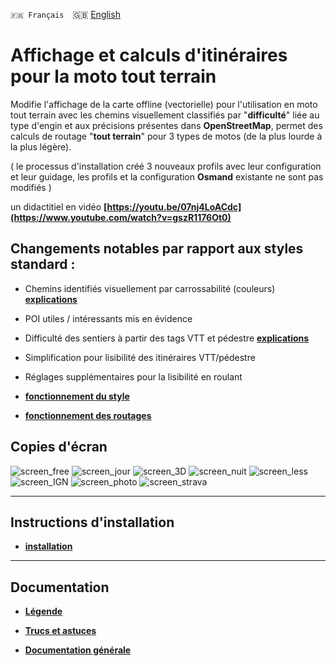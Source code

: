 `🇫🇷 Français`&emsp;🇬🇧 [English](readme_en.md)

# Affichage et calculs d'itinéraires pour la moto tout terrain
Modifie l'affichage de la carte offline (vectorielle) pour l'utilisation en moto tout terrain avec les chemins visuellement classifiés par "**difficulté**" liée au type d'engin et aux précisions présentes dans **OpenStreetMap**, permet des calculs de routage "**tout terrain**" pour 3 types de motos (de la plus lourde à la plus légère).

( le processus d'installation créé 3 nouveaux profils avec leur configuration et leur guidage, les profils et la configuration **Osmand** existante ne sont pas modifiés )

un didactitiel en vidéo **[https://youtu.be/07nj4LoACdc](https://www.youtube.com/watch?v=gszR1176Ot0)**

## Changements notables par rapport aux styles standard :

- Chemins identifiés visuellement par carrossabilité (couleurs) **[explications](https://github.com/OsmAnd-Rendering/Motorcycle/wiki/hi%C3%A9rarchie-des-chemins)**
- POI utiles / intéressants mis en évidence
- Difficulté des sentiers à partir des tags VTT et pédestre **[explications](https://github.com/OsmAnd-Rendering/Motorcycle/wiki/difficult%C3%A9-des-sentiers---chemins)**
- Simplification pour lisibilité des itinéraires VTT/pédestre
- Réglages supplémentaires pour la lisibilité en roulant

- **[fonctionnement du style](https://github.com/OsmAnd-Rendering/Motorcycle/wiki/FR%E2%80%94le-style)**
- **[fonctionnement des routages](routage.md)**

## Copies d'écran<br>

![screen_free](https://github.com/OsmAnd-Rendering/Motorcycle/assets/83398215/5955da4c-204e-4bdb-aeef-4edc2fe28fd3)
![screen_jour](https://github.com/OsmAnd-Rendering/Motorcycle/assets/83398215/0492fc7f-45a6-487a-b169-a524aec98473)
![screen_3D](https://github.com/OsmAnd-Rendering/Motorcycle/assets/83398215/7eb88954-fe53-4f84-a451-7f3b2a33dff5)
![screen_nuit](https://github.com/OsmAnd-Rendering/Motorcycle/assets/83398215/4ea5c842-b796-4dbf-adc9-c34699e82694)
![screen_less](https://github.com/OsmAnd-Rendering/Motorcycle/assets/83398215/2acc2a04-4c96-4cd3-80b1-5ce2baf8b408)
![screen_IGN](https://github.com/OsmAnd-Rendering/Motorcycle/assets/83398215/46d1aa8c-2ed7-4b5f-9c7e-5b6493768e4c)
![screen_photo](https://github.com/OsmAnd-Rendering/Motorcycle/assets/83398215/699889b6-5d48-4a19-b6ee-86b68ae64b26)
![screen_strava](https://github.com/OsmAnd-Rendering/Motorcycle/assets/83398215/181ae2d8-aed5-4928-a879-e13f365fcb21)


---

## Instructions d'installation

- **[installation](https://github.com/OsmAnd-Rendering/Motorcycle/blob/main/installation.md)**

---

## Documentation

- **[Légende](Legend.md)**

- **[Trucs et astuces](https://github.com/OsmAnd-Rendering/Motorcycle/wiki/Trucs-et-astuces-OsmAnd)**

- **[Documentation générale](https://github.com/OsmAnd-Rendering/Motorcycle/wiki)**


